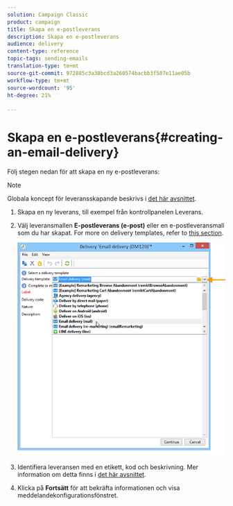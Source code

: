 ```yaml
---
solution: Campaign Classic
product: campaign
title: Skapa en e-postleverans
description: Skapa en e-postleverans
audience: delivery
content-type: reference
topic-tags: sending-emails
translation-type: tm+mt
source-git-commit: 972885c3a38bcd3a260574bacbb3f507e11ae05b
workflow-type: tm+mt
source-wordcount: '95'
ht-degree: 21%

---
```



# Skapa en e-postleverans{#creating-an-email-delivery}

Följ stegen nedan för att skapa en ny e-postleverans:

>[!NOTE]
>
>Globala koncept för leveransskapande beskrivs i [det här avsnittet](../../delivery/using/steps-about-delivery-creation-steps.md).

1. Skapa en ny leverans, till exempel från kontrollpanelen Leverans.
1. Välj leveransmallen **E-postleverans (e-post)** eller en e-postleveransmall som du har skapat. For more on delivery templates, refer to [this section](../../delivery/using/about-templates.md).

   ![](assets/s_ncs_user_wizard_email01_1.png)

1. Identifiera leveransen med en etikett, kod och beskrivning. Mer information om detta finns i [det här avsnittet](../../delivery/using/steps-create-and-identify-the-delivery.md#identifying-the-delivery).
1. Klicka på **Fortsätt** för att bekräfta informationen och visa meddelandekonfigurationsfönstret.
